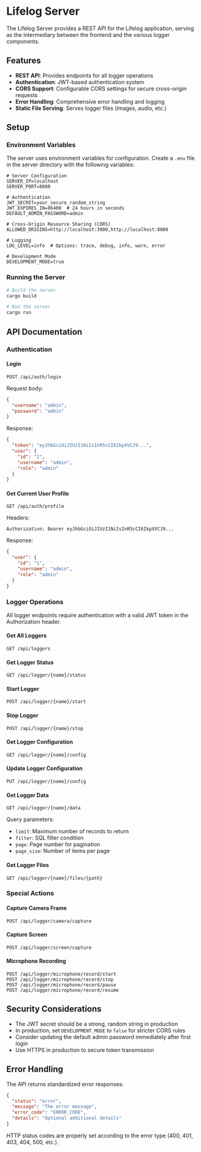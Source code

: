 # Lifelog Server

The Lifelog Server provides a REST API for the Lifelog application, serving as the intermediary between the frontend and the various logger components.

## Features

- **REST API**: Provides endpoints for all logger operations
- **Authentication**: JWT-based authentication system
- **CORS Support**: Configurable CORS settings for secure cross-origin requests
- **Error Handling**: Comprehensive error handling and logging
- **Static File Serving**: Serves logger files (images, audio, etc.)

## Setup

### Environment Variables

The server uses environment variables for configuration. Create a `.env` file in the server directory with the following variables:

```
# Server Configuration
SERVER_IP=localhost
SERVER_PORT=8080

# Authentication
JWT_SECRET=your_secure_random_string
JWT_EXPIRES_IN=86400  # 24 hours in seconds
DEFAULT_ADMIN_PASSWORD=admin

# Cross-Origin Resource Sharing (CORS)
ALLOWED_ORIGINS=http://localhost:3000,http://localhost:8080

# Logging
LOG_LEVEL=info  # Options: trace, debug, info, warn, error

# Development Mode
DEVELOPMENT_MODE=true
```

### Running the Server

```bash
# Build the server
cargo build

# Run the server
cargo run
```

## API Documentation

### Authentication

#### Login

```
POST /api/auth/login
```

Request body:
```json
{
  "username": "admin",
  "password": "admin"
}
```

Response:
```json
{
  "token": "eyJhbGciOiJIUzI1NiIsInR5cCI6IkpXVCJ9...",
  "user": {
    "id": "1",
    "username": "admin",
    "role": "admin"
  }
}
```

#### Get Current User Profile

```
GET /api/auth/profile
```

Headers:
```
Authorization: Bearer eyJhbGciOiJIUzI1NiIsInR5cCI6IkpXVCJ9...
```

Response:
```json
{
  "user": {
    "id": "1",
    "username": "admin",
    "role": "admin"
  }
}
```

### Logger Operations

All logger endpoints require authentication with a valid JWT token in the Authorization header.

#### Get All Loggers

```
GET /api/loggers
```

#### Get Logger Status

```
GET /api/logger/{name}/status
```

#### Start Logger

```
POST /api/logger/{name}/start
```

#### Stop Logger

```
POST /api/logger/{name}/stop
```

#### Get Logger Configuration

```
GET /api/logger/{name}/config
```

#### Update Logger Configuration

```
PUT /api/logger/{name}/config
```

#### Get Logger Data

```
GET /api/logger/{name}/data
```

Query parameters:
- `limit`: Maximum number of records to return
- `filter`: SQL filter condition
- `page`: Page number for pagination
- `page_size`: Number of items per page

#### Get Logger Files

```
GET /api/logger/{name}/files/{path}
```

### Special Actions

#### Capture Camera Frame

```
POST /api/logger/camera/capture
```

#### Capture Screen

```
POST /api/logger/screen/capture
```

#### Microphone Recording

```
POST /api/logger/microphone/record/start
POST /api/logger/microphone/record/stop
POST /api/logger/microphone/record/pause
POST /api/logger/microphone/record/resume
```

## Security Considerations

- The JWT secret should be a strong, random string in production
- In production, set `DEVELOPMENT_MODE` to `false` for stricter CORS rules
- Consider updating the default admin password immediately after first login
- Use HTTPS in production to secure token transmission

## Error Handling

The API returns standardized error responses:

```json
{
  "status": "error",
  "message": "The error message",
  "error_code": "ERROR_CODE",
  "details": "Optional additional details"
}
```

HTTP status codes are properly set according to the error type (400, 401, 403, 404, 500, etc.). 